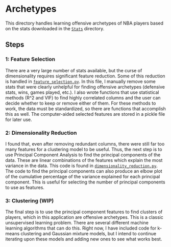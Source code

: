 # Archetypes
This directory handles learning offensive archetypes of NBA players based on the stats downloaded in the [`Stats`](../Stats) directory.

## Steps
### 1: Feature Selection
There are a very large number of stats available, but the curse of dimensionality requires significant feature reduction.
Some of this reduction is handled in [`feature_selection.py`](feature_selection.py).
In this file, I manually remove some stats that were clearly unhelpful for finding offensive archetypes (defensive stats, wins, games played, etc.).
I also wrote functions that use statistical methods (R^2 and VIF) to find highly correlated columns and the user can decide whether to keep or remove either of them.
For these methods to work, the data must be standardized, so there are functions that accomplish this as well.
The computer-aided selected features are stored in a pickle file for later use.

### 2: Dimensionality Reduction
I found that, even after removing redundant columns, there were still far too many features for a clustering model to be useful.
Thus, the next step is to use Principal Component Analysis to find the principal components of the data.
These are linear combinations of the features which explain the most variance in the data. 
This code is found in [`dimensionality_reduction.py`](dimensionality_reduction.py). 
The code to find the principal components can also produce an elbow plot of the cumulative percentage of the variance explained for each principal component.
This is useful for selecting the number of principal components to use as features.

### 3: Clustering (WIP)
The final step is to use the principal component features to find clusters of players, which in this application are offensive archetypes.
This is a classic unsupervised learning problem.
There are several different machine learning algorithms that can do this.
Right now, I have included code for k-means clustering and Gaussian mixture models, 
but I intend to continue iterating upon these models and adding new ones to see what works best.